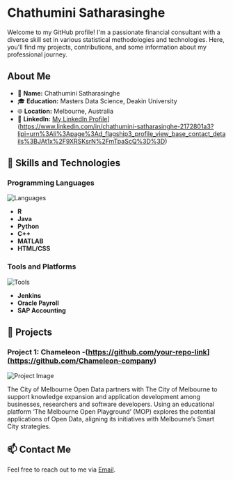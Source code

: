 # Chathumini Satharasinghe 


Welcome to my GitHub profile! I'm a passionate financial consultant with a diverse skill set in various statistical methodologies and technologies. Here, you'll find my projects, contributions, and some information about my professional journey.

## About Me

- 🌟 **Name:** Chathumini Satharasinghe
- 🎓 **Education:** Masters Data Science, Deakin University
- 🌐 **Location:** Melbourne, Australia
- 🔗 **LinkedIn:** [My LinkedIn Profile]([https://www.linkedin.com/in/your-linkedin-profile)](https://www.linkedin.com/in/chathumini-satharasinghe-2172801a3?lipi=urn%3Ali%3Apage%3Ad_flagship3_profile_view_base_contact_details%3BJAt1x%2F9XRSKsrN%2FmTpaScQ%3D%3D)

## 🔧 Skills and Technologies

### Programming Languages
![Languages](https://skillicons.dev/icons?i=r,java,python,cpp,matlab,html)

- **R**
- **Java**
- **Python**
- **C++**
- **MATLAB**
- **HTML/CSS**

### Tools and Platforms
![Tools](https://skillicons.dev/icons?i=jenkins,oracle,sap)

- **Jenkins**
- **Oracle Payroll**
- **SAP Accounting**

## 🚀 Projects

### Project 1: Chameleon -(https://github.com/your-repo-link](https://github.com/Chameleon-company)
![Project Image](https://avatars.githubusercontent.com/u/103407139?s=200&v=4)


The City of Melbourne Open Data partners with The City of Melbourne to support knowledge expansion and application development among businesses, researchers and software developers. Using an educational platform ‘The Melbourne Open Playground’ (MOP) explores the potential applications of Open Data, aligning its initiatives with Melbourne’s Smart City strategies.



## 📫 Contact Me

Feel free to reach out to me via [Email](chathuminirashmika99@gmail.com).




